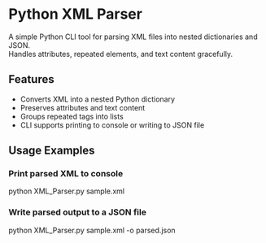 # Python XML Parser

A simple Python CLI tool for parsing XML files into nested dictionaries and JSON.  
Handles attributes, repeated elements, and text content gracefully.

## Features
- Converts XML into a nested Python dictionary
- Preserves attributes and text content
- Groups repeated tags into lists
- CLI supports printing to console or writing to JSON file

## Usage Examples
### Print parsed XML to console
python XML_Parser.py sample.xml

### Write parsed output to a JSON file
python XML_Parser.py sample.xml -o parsed.json
